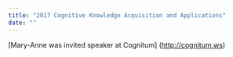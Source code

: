 ```yaml
---
title: "2017 Cognitive Knowledge Acquisition and Applications"
date: ""
---
```

[Mary-Anne was invited speaker at Cognitum] (http://cognitum.ws)